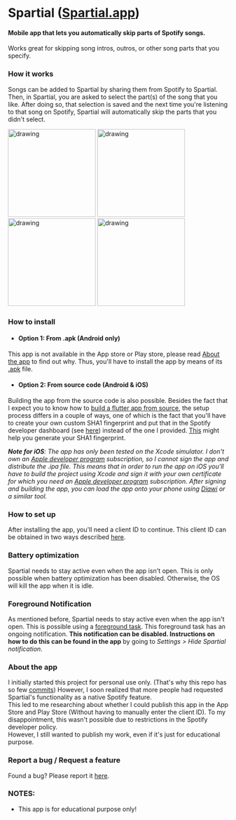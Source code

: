 


# Spartial ([Spartial.app](https://spartial.app))

####  Mobile app that lets you automatically skip parts of Spotify songs.
Works great for skipping song intros, outros, or other song parts that you specify.

### How it works
Songs can be added to Spartial by sharing them from Spotify to Spartial. Then, in Spartial, you are asked to select the part(s) of the song that you like. After doing so, that selection is saved and the next time you're listening to that song on Spotify, Spartial will automatically skip the parts that you didn't select. 


<p float="left">
	<img src="https://i2.paste.pics/7790475acd183e183725d0ae04833334.png" alt="drawing" width="200"/>
	<img src="https://i2.paste.pics/a73e2f3242add3d8073722a2c6927441.png" alt="drawing" width="200"/>
	<img src="https://i2.paste.pics/67b1fb145052f4e65c5763c6c1059f6f.png" alt="drawing" width="200"/>
	<img src="https://i2.paste.pics/5851051cc90f55e5d799c1b8dc7c8a18.png" alt="drawing" width="200"/>
</p>


###  How to install
- #### Option 1: From .apk (Android only)
This app is not available in the App store or Play store, please read [About the app](https://spartial.app/about) to find out why. Thus, you'll have to install the app by means of its [.apk](https://github.com/Ruud14/Spartial/releases/download/v1.0.2/Spartial1.0.2.apk) file. 


- ####  Option 2: From source code (Android & iOS)

Building the app from the source code is also possible. Besides the fact that I expect you to know how to [build a flutter app from source](https://docs.flutter.dev/deployment/android#build-an-apk), 
the setup process differs in a couple of ways, one of which is the fact that
you'll have to create your own custom SHA1 fingerprint and put that in the Spotify developer dashboard (see [here](https://spartial.app/setup)) instead of the one I provided. [This](https://stackoverflow.com/questions/51845559/generate-sha-1-for-flutter-react-native-android-native-app) might help you generate your SHA1 fingerprint.

_**Note for iOS**: The app has only been tested on the Xcode simulator. 
I don't own an [Apple developer program](https://developer.apple.com/programs/) subscription, so I cannot sign the app and distribute the .ipa file. This means that in order to run the app on iOS you'll have to build the project using Xcode and sign it with your own certificate for which you need an [Apple developer program](https://developer.apple.com/programs/) subscription. After signing and building the app, you can load the app onto your phone using [Diawi](https://www.diawi.com/) or a similar tool._


###  How to set up
After installing the app, you'll need a client ID to continue.
This client ID can be obtained in two ways described [here](https://spartial.app/setup).


### Battery optimization
Spartial needs to stay active even when the app isn't open. This is only possible when battery optimization has been disabled. Otherwise, the OS will kill the app when it is idle. 

### Foreground Notification
As mentioned before, Spartial needs to stay active even when the app isn't open. This is possible using a [foreground task](https://developer.android.com/guide/components/foreground-services). This foreground task has an ongoing notification. **This notification can be disabled. Instructions on how to do this can be found in the app** by going to *Settings > Hide Spartial notification*.

### About the app
I initially started this project for personal use only. (That's why this repo has so few [commits](https://github.com/Ruud14/Spartial/commits/master)) However, I soon realized that more people had requested Spartial's functionality as a native Spotify feature.  
This led to me researching about whether I could publish this app in the App Store and Play Store (Without having to manually enter the client ID). To my disappointment, this wasn't possible due to restrictions in the Spotify developer policy.  
However, I still wanted to publish my work, even if it's just for educational purpose.

### Report a bug / Request a feature
Found a bug? Please report it [here](https://github.com/Ruud14/Spartial/issues).



### NOTES: 
- This app is for educational purpose only!
